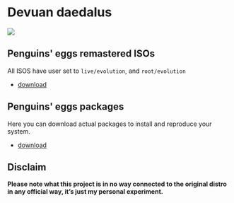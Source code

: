 # Devuan daedalus
![](/img/devuan.svg)

## Penguins' eggs remastered ISOs
All ISOS have user set to ```live/evolution```, and ```root/evolution```

* [download](https://drive.google.com/drive/folders/1fi3PLk8LXJ4o4TLjIJR8wBDWzbxT_2__)

## Penguins' eggs packages
Here you can download actual packages to install and reproduce your system.

* [download](https://penguins-eggs.net/basket/index.php?p=packages%2Fdebs)

## Disclaim
__Please note what this project is in no way connected to the original distro in any official way, it’s just my personal experiment.__

